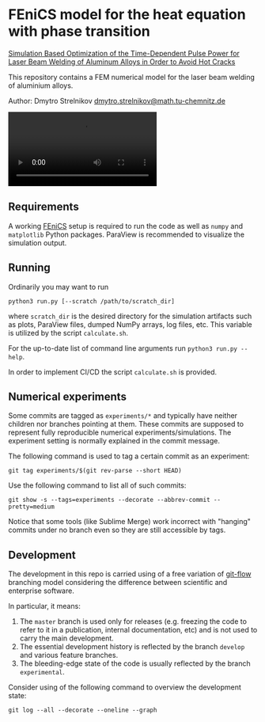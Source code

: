 FEniCS model for the heat equation with phase transition
========================================================

[Simulation Based Optimization of the Time-Dependent Pulse Power for Laser Beam Welding of Aluminum Alloys in Order to Avoid Hot Cracks](https://www.tu-chemnitz.de/mathematik/part_dgl/projects/optipuls/index.en.php)

This repository contains a FEM numerical model for the laser beam welding of aluminium alloys.

Author: Dmytro Strelnikov <dmytro.strelnikov@math.tu-chemnitz.de>

![OptiPuls-preview](https://strelnikov.xyz/projects/OptiPuls/OptiPuls-preview.mp4)

## Requirements

A working [FEniCS](https://fenics.readthedocs.io/en/latest/installation.html) setup is required to run the code as well as `numpy` and `matplotlib` Python packages. ParaView is recommended to visualize the simulation output.


## Running

Ordinarily you may want to run
```
python3 run.py [--scratch /path/to/scratch_dir]
```

where `scratch_dir` is the desired directory for the simulation artifacts such as plots, ParaView files, dumped NumPy arrays, log files, etc. This variable is utilized by the script `calculate.sh`.

For the up-to-date list of command line arguments run `python3 run.py --help`.

In order to implement CI/CD the script `calculate.sh` is provided.


## Numerical experiments

Some commits are tagged as `experiments/*` and typically have neither children nor branches pointing at them. These commits are supposed to represent fully reproducible numerical experiments/simulations. The experiment setting is normally explained in the commit message.

The following command is used to tag a certain commit as an experiment:
```
git tag experiments/$(git rev-parse --short HEAD)
```

Use the following command to list all of such commits:
```
git show -s --tags=experiments --decorate --abbrev-commit --pretty=medium
```

Notice that some tools (like Sublime Merge) work incorrect with "hanging" commits under no branch even so they are still accessible by tags.


## Development

The development in this repo is carried using of a free variation of [git-flow](https://nvie.com/posts/a-successful-git-branching-model/) branching model considering the difference between scientific and enterprise software.

In particular, it means:

1. The `master` branch is used only for releases (e.g. freezing the code to refer to it in a publication, internal documentation, etc) and is not used to carry the main development.
2. The essential development history is reflected by the branch `develop` and various feature branches.
3. The bleeding-edge state of the code is usually reflected by the branch `experimental`.

Consider using of the following command to overview the development state:
```
git log --all --decorate --oneline --graph
```
